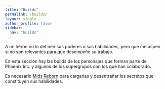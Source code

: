 ```yaml
---
title: "Builds"
permalink: /builds/
layout: single
author_profile: false
sidebar:
  nav: "builds"
---
```

A un héroe no lo definen sus poderes o sus habilidades, pero que me aspen si no son relevantes para que desempeñe su trabajo. 

En esta sección hay las builds de los personajes que forman parte de Phoenix Inc. y algunos de los supergrupos con los que han colaborado. 

Es necesario [Mids Reborn](https://midsreborn.com/) para cargarlas y desentrañar los secretos que constituyen sus habilidades. 